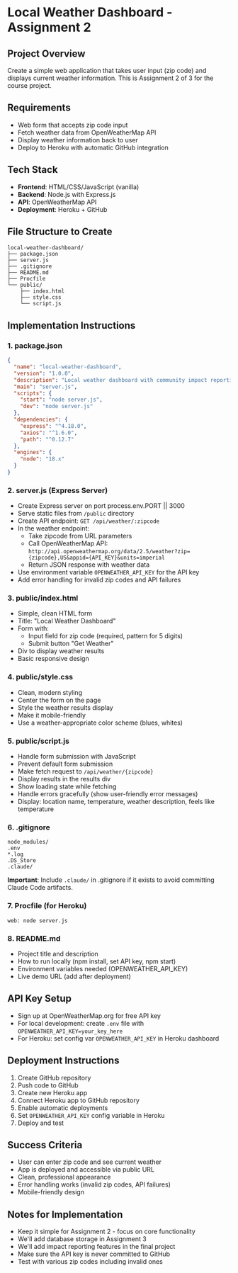# Local Weather Dashboard - Assignment 2

## Project Overview
Create a simple web application that takes user input (zip code) and displays current weather information. This is Assignment 2 of 3 for the course project.

## Requirements
- Web form that accepts zip code input
- Fetch weather data from OpenWeatherMap API
- Display weather information back to user
- Deploy to Heroku with automatic GitHub integration

## Tech Stack
- **Frontend**: HTML/CSS/JavaScript (vanilla)
- **Backend**: Node.js with Express.js
- **API**: OpenWeatherMap API
- **Deployment**: Heroku + GitHub

## File Structure to Create
```
local-weather-dashboard/
├── package.json
├── server.js
├── .gitignore
├── README.md
├── Procfile
└── public/
    ├── index.html
    ├── style.css
    └── script.js
```

## Implementation Instructions

### 1. package.json
```json
{
  "name": "local-weather-dashboard",
  "version": "1.0.0",
  "description": "Local weather dashboard with community impact reporting",
  "main": "server.js",
  "scripts": {
    "start": "node server.js",
    "dev": "node server.js"
  },
  "dependencies": {
    "express": "^4.18.0",
    "axios": "^1.6.0",
    "path": "^0.12.7"
  },
  "engines": {
    "node": "18.x"
  }
}
```

### 2. server.js (Express Server)
- Create Express server on port process.env.PORT || 3000
- Serve static files from `/public` directory
- Create API endpoint: `GET /api/weather/:zipcode`
- In the weather endpoint:
  - Take zipcode from URL parameters
  - Call OpenWeatherMap API: `http://api.openweathermap.org/data/2.5/weather?zip={zipcode},US&appid={API_KEY}&units=imperial`
  - Return JSON response with weather data
- Use environment variable `OPENWEATHER_API_KEY` for the API key
- Add error handling for invalid zip codes and API failures

### 3. public/index.html
- Simple, clean HTML form
- Title: "Local Weather Dashboard"
- Form with:
  - Input field for zip code (required, pattern for 5 digits)
  - Submit button "Get Weather"
- Div to display weather results
- Basic responsive design

### 4. public/style.css
- Clean, modern styling
- Center the form on the page
- Style the weather results display
- Make it mobile-friendly
- Use a weather-appropriate color scheme (blues, whites)

### 5. public/script.js
- Handle form submission with JavaScript
- Prevent default form submission
- Make fetch request to `/api/weather/{zipcode}`
- Display results in the results div
- Show loading state while fetching
- Handle errors gracefully (show user-friendly error messages)
- Display: location name, temperature, weather description, feels like temperature

### 6. .gitignore
```
node_modules/
.env
*.log
.DS_Store
.claude/
```
**Important**: Include `.claude/` in .gitignore if it exists to avoid committing Claude Code artifacts.

### 7. Procfile (for Heroku)
```
web: node server.js
```

### 8. README.md
- Project title and description
- How to run locally (npm install, set API key, npm start)
- Environment variables needed (OPENWEATHER_API_KEY)
- Live demo URL (add after deployment)

## API Key Setup
- Sign up at OpenWeatherMap.org for free API key
- For local development: create `.env` file with `OPENWEATHER_API_KEY=your_key_here`
- For Heroku: set config var `OPENWEATHER_API_KEY` in Heroku dashboard

## Deployment Instructions
1. Create GitHub repository
2. Push code to GitHub
3. Create new Heroku app
4. Connect Heroku app to GitHub repository
5. Enable automatic deployments
6. Set `OPENWEATHER_API_KEY` config variable in Heroku
7. Deploy and test

## Success Criteria
- User can enter zip code and see current weather
- App is deployed and accessible via public URL
- Clean, professional appearance
- Error handling works (invalid zip codes, API failures)
- Mobile-friendly design

## Notes for Implementation
- Keep it simple for Assignment 2 - focus on core functionality
- We'll add database storage in Assignment 3
- We'll add impact reporting features in the final project
- Make sure the API key is never committed to GitHub
- Test with various zip codes including invalid ones